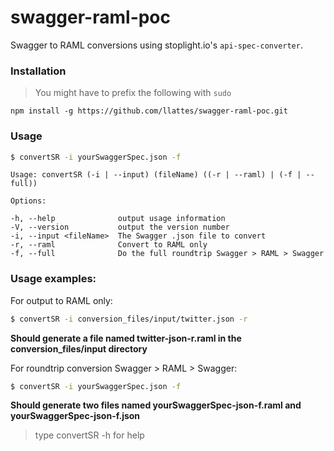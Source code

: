 # swagger-raml-poc

Swagger to RAML conversions using stoplight.io's `api-spec-converter`.

### Installation

> You might have to prefix the following with `sudo`

```
npm install -g https://github.com/llattes/swagger-raml-poc.git
```

### Usage

```bash
$ convertSR -i yourSwaggerSpec.json -f
```

```
Usage: convertSR (-i | --input) (fileName) ((-r | --raml) | (-f | --full))

Options:

-h, --help              output usage information
-V, --version           output the version number
-i, --input <fileName>  The Swagger .json file to convert
-r, --raml              Convert to RAML only
-f, --full              Do the full roundtrip Swagger > RAML > Swagger
```

### Usage examples:

For output to RAML only:
```bash
$ convertSR -i conversion_files/input/twitter.json -r
```
**Should generate a file named twitter-json-r.raml in the conversion_files/input directory**

For roundtrip conversion Swagger > RAML > Swagger:
```bash
$ convertSR -i yourSwaggerSpec.json -f
```
**Should generate two files named yourSwaggerSpec-json-f.raml and yourSwaggerSpec-json-f.json**

> type convertSR -h for help
